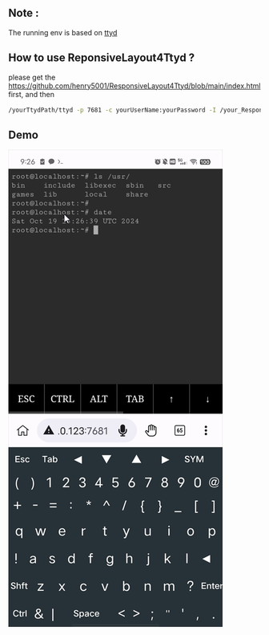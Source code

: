 ## Note :
The running env is based on [ttyd](https://github.com/tsl0922/ttyd)
## How to use ReponsiveLayout4Ttyd ?
please get the https://github.com/henry5001/ResponsiveLayout4Ttyd/blob/main/index.html first, and then
```bash
/yourTtydPath/ttyd -p 7681 -c yourUserName:yourPassword -I /your_ResponsiveLayout4Ttyd_Path/index.html -W bash
```
## Demo
![ReponsiveLayout4Ttyd_demo.png](/img/demo.png)
